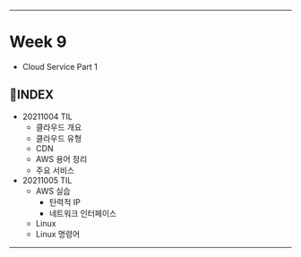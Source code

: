 ___
# Week 9
- Cloud Service Part 1

## 📌INDEX
- 20211004 TIL
  - 클라우드 개요
  - 클라우드 유형
  - CDN
  - AWS 용어 정리
  - 주요 서비스
- 20211005 TIL
  - AWS 실습
    - 탄력적 IP
    - 네트워크 인터페이스
  - Linux
  - Linux 명령어
___